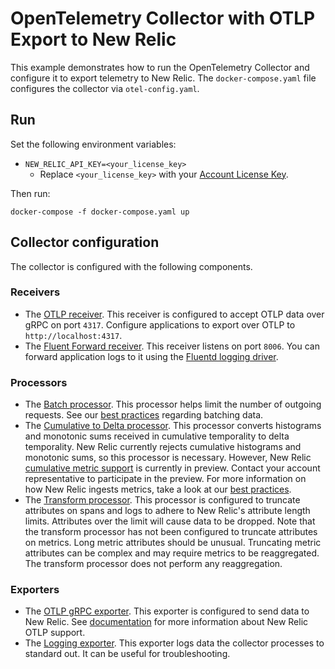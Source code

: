 # OpenTelemetry Collector with OTLP Export to New Relic

This example demonstrates how to run the OpenTelemetry Collector and configure it to export telemetry to New Relic. The `docker-compose.yaml` file configures the collector via `otel-config.yaml`.

## Run

Set the following environment variables:
* `NEW_RELIC_API_KEY=<your_license_key>`
    * Replace `<your_license_key>` with your [Account License Key](https://one.newrelic.com/launcher/api-keys-ui.launcher).

Then run:
```shell
docker-compose -f docker-compose.yaml up
```

## Collector configuration

The collector is configured with the following components.

### Receivers
* The [OTLP receiver](https://github.com/open-telemetry/opentelemetry-collector/tree/main/receiver/otlpreceiver). This receiver is configured to accept OTLP data over gRPC on port `4317`. Configure applications to export over OTLP to `http://localhost:4317`.
* The [Fluent Forward receiver](https://github.com/open-telemetry/opentelemetry-collector-contrib/tree/main/receiver/fluentforwardreceiver). This receiver listens on port `8006`. You can forward application logs to it using the [Fluentd logging driver](https://docs.docker.com/config/containers/logging/fluentd/).

### Processors
* The [Batch processor](https://github.com/open-telemetry/opentelemetry-collector/tree/main/processor/batchprocessor). This processor helps limit the number of outgoing requests. See our [best practices](https://docs.newrelic.com/docs/more-integrations/open-source-telemetry-integrations/opentelemetry/best-practices/opentelemetry-best-practices-batching/) regarding batching data.
* The [Cumulative to Delta processor](https://github.com/open-telemetry/opentelemetry-collector-contrib/tree/main/processor/cumulativetodeltaprocessor). This processor converts histograms and monotonic sums received in cumulative temporality to delta temporality. New Relic currently rejects cumulative histograms and monotonic sums, so this processor is necessary. However, New Relic [cumulative metric support](https://docs.newrelic.com/docs/data-apis/understand-data/metric-data/cumulative-metrics/) is currently in preview. Contact your account representative to participate in the preview. For more information on how New Relic ingests metrics, take a look at our [best practices](https://docs.newrelic.com/docs/more-integrations/open-source-telemetry-integrations/opentelemetry/best-practices/opentelemetry-best-practices-metrics).
* The [Transform processor](https://github.com/open-telemetry/opentelemetry-collector-contrib/tree/main/processor/transformprocessor). This processor is configured to truncate attributes on spans and logs to adhere to New Relic's attribute length limits. Attributes over the limit will cause data to be dropped. Note that the transform processor has not been configured to truncate attributes on metrics. Long metric attributes should be unusual. Truncating metric attributes can be complex and may require metrics to be reaggregated. The transform processor does not perform any reaggregation.

### Exporters
* The [OTLP gRPC exporter](https://github.com/open-telemetry/opentelemetry-collector/tree/main/exporter/otlpexporter). This exporter is configured to send data to New Relic. See [documentation](https://docs.newrelic.com/docs/integrations/open-source-telemetry-integrations/opentelemetry/introduction-opentelemetry-new-relic/#how-it-works) for more information about New Relic OTLP support.
* The [Logging exporter](https://github.com/open-telemetry/opentelemetry-collector/tree/main/exporter/loggingexporter). This exporter logs data the collector processes to standard out. It can be useful for troubleshooting.
